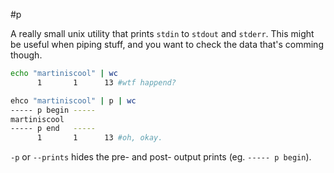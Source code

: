 #p

A really small unix utility that prints `stdin` to `stdout` and `stderr`.
This might be useful when piping stuff, and you want to check the data that's
comming though.

```bash
echo "martiniscool" | wc
      1       1      13 #wtf happend?
```

```bash
ehco "martiniscool" | p | wc
----- p begin -----
martiniscool
----- p end   -----
      1       1      13 #oh, okay.
```

`-p` or `--prints` hides the pre- and post- output prints (eg. `----- p begin`).
